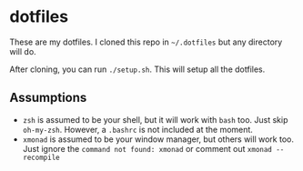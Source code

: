 # dotfiles

These are my dotfiles.
I cloned this repo in `~/.dotfiles` but any directory will do.

After cloning, you can run `./setup.sh`. This will setup all the dotfiles.

## Assumptions

* `zsh` is assumed to be your shell, but it will work with `bash` too. Just skip `oh-my-zsh`. However, a `.bashrc` is not included at the moment.
* `xmonad` is assumed to be your window manager, but others will work too. Just ignore the `command not found: xmonad` or comment out `xmonad --recompile`


